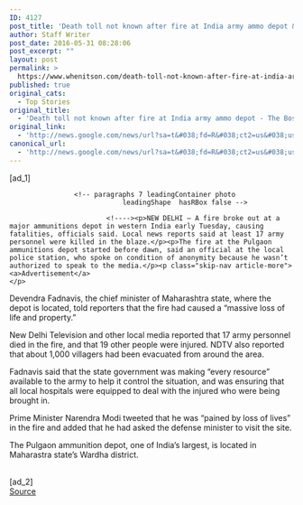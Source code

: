 ```yaml
---
ID: 4127
post_title: 'Death toll not known after fire at India army ammo depot &#8211; The Boston Globe'
author: Staff Writer
post_date: 2016-05-31 08:28:06
post_excerpt: ""
layout: post
permalink: >
  https://www.whenitson.com/death-toll-not-known-after-fire-at-india-army-ammo-depot-the-boston-globe/
published: true
original_cats:
  - Top Stories
original_title:
  - 'Death toll not known after fire at India army ammo depot - The Boston Globe'
original_link:
  - 'http://news.google.com/news/url?sa=t&#038;fd=R&#038;ct2=us&#038;usg=AFQjCNGjRd3406OebnHaWm91qp5iAUEAPA&#038;clid=c3a7d30bb8a4878e06b80cf16b898331&#038;cid=52779123607154&#038;ei=FUtNV9iGEIizwAHKrqngBg&#038;url=https://www.bostonglobe.com/news/world/2016/05/31/death-toll-not-known-after-fire-india-army-ammo-depot/dI2tfVY9EQTuTE7orrBqtO/story.html'
canonical_url:
  - 'http://news.google.com/news/url?sa=t&#038;fd=R&#038;ct2=us&#038;usg=AFQjCNGjRd3406OebnHaWm91qp5iAUEAPA&#038;clid=c3a7d30bb8a4878e06b80cf16b898331&#038;cid=52779123607154&#038;ei=FUtNV9iGEIizwAHKrqngBg&#038;url=https://www.bostonglobe.com/news/world/2016/05/31/death-toll-not-known-after-fire-india-army-ammo-depot/dI2tfVY9EQTuTE7orrBqtO/story.html'
---
```

 [ad_1]
<br><div itemprop="articleBody" readability="65.343032159265">
				<!-- leading video or graphic -->
				<!-- inside story_update.jpt -->
<!-- In Story Photo or Graphic Section -->
					<!-- paragraphs 7 leadingContainer photo
								leadingShape  hasRBox false -->

							<!----><p>NEW DELHI — A fire broke out at a major ammunitions depot in western India early Tuesday, causing fatalities, officials said. Local news reports said at least 17 army personnel were killed in the blaze.</p><p>The fire at the Pulgaon ammunitions depot started before dawn, said an official at the local police station, who spoke on condition of anonymity because he wasn’t authorized to speak to the media.</p><p class="skip-nav article-more">
	<a>Advertisement</a>
	</p>

  <a id="skip-target1"/>

<p>Devendra Fadnavis, the chief minister of Maharashtra state, where the depot is located, told reporters that the fire had caused a “massive loss of life and property.”</p><p>New Delhi Television and other local media reported that 17 army personnel died in the fire, and that 19 other people were injured. NDTV also reported that about 1,000 villagers had been evacuated from around the area.</p><p>Fadnavis said that the state government was making “every resource” available to the army to help it control the situation, and was ensuring that all local hospitals were equipped to deal with the injured who were being brought in.</p><!-- total:0 -->

<p>Prime Minister Narendra Modi tweeted that he was “pained by loss of lives” in the fire and added that he had asked the defense minister to visit the site.</p><p>The Pulgaon ammunition depot, one of India’s largest, is located in Maharastra state’s Wardha district.</p><!----><i>
<?EM-dummyText [Tagline] ?></i><!-- inside story_update.jpt -->
</div>
<br>[ad_2]
<br><a href="http://news.google.com/news/url?sa=t&#038;fd=R&#038;ct2=us&#038;usg=AFQjCNGjRd3406OebnHaWm91qp5iAUEAPA&#038;clid=c3a7d30bb8a4878e06b80cf16b898331&#038;cid=52779123607154&#038;ei=FUtNV9iGEIizwAHKrqngBg&#038;url=https://www.bostonglobe.com/news/world/2016/05/31/death-toll-not-known-after-fire-india-army-ammo-depot/dI2tfVY9EQTuTE7orrBqtO/story.html">Source </a>